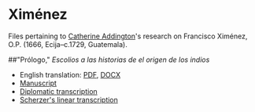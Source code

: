# Ximénez
Files pertaining to [Catherine Addington](https://catherineaddington.com/about-me)'s research on Francisco Ximénez, O.P. (1666, Ecija–c.1729, Guatemala).

##"Prólogo," _Escolios a las historias de el origen de los indios_
- English translation: [PDF](https://github.com/caddington11/Ximenez/blob/master/Escolios%20-%20Xim%C3%A9nez%20-%20Addington%20translation.pdf), [DOCX](https://github.com/caddington11/Ximenez/blob/master/Escolios%20-%20Xim%C3%A9nez%20-%20Addington%20translation.docx)
- [Manuscript](https://github.com/caddington11/Ximenez/blob/master/Escolios%20-%20Pr%C3%B3logo%20-%20Manuscript.pdf)
- [Diplomatic transcription](https://github.com/Multepal/popolwuj/tree/master/escolios)
- [Scherzer's linear transcription](https://github.com/caddington11/Ximenez/blob/master/Escolios%20-%20Pr%C3%B3logo%20-%20Scherzer.pdf)

